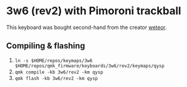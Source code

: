 # 3w6 (rev2) with Pimoroni trackball

This keyboard was bought second-hand from the creator [weteor](https://github.com/weteor).

## Compiling & flashing

1. `ln -s $HOME/repos/keymaps/3w6 $HOME/repos/qmk_firmware/keyboards/3w6/rev2/keymaps/qysp`
2. `qmk compile -kb 3w6/rev2 -km qysp`
3. `qmk flash -kb 3w6/rev2 -km qysp`
